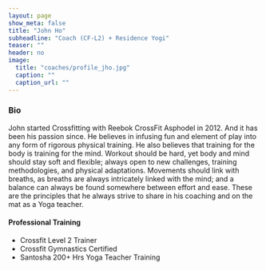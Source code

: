 ```yaml
---
layout: page
show_meta: false
title: "John Ho"
subheadline: "Coach (CF-L2) + Residence Yogi"
teaser: ""
header: no
image:
  title: "coaches/profile_jho.jpg"
  caption: ""
  caption_url: ""
---
```

### Bio
John started Crossfitting with Reebok CrossFit Asphodel in 2012. And it has been his passion since. He believes in infusing fun and element of play into any form of rigorous physical training. He also believes that training for the body is training for the mind. Workout should be hard, yet body and mind should stay soft and flexible; always open to new challenges, training methodologies, and physical adaptations. Movements should link with breaths, as breaths are always intricately linked with the mind; and a balance can always be found somewhere between effort and ease. These are the principles that he always strive to share in his coaching and on the mat as a Yoga teacher.

#### Professional Training
* Crossfit Level 2 Trainer
* Crossfit Gymnastics Certified
* Santosha 200+ Hrs Yoga Teacher Training
